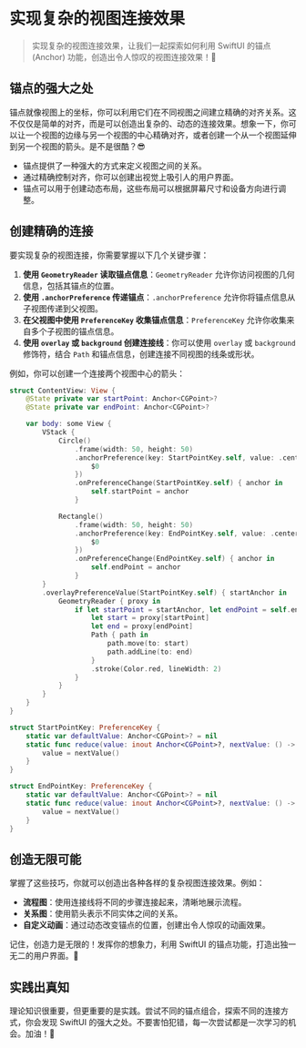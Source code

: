 ﻿# 实现复杂的视图连接效果

> 实现复杂的视图连接效果，让我们一起探索如何利用 SwiftUI 的锚点 (Anchor) 功能，创造出令人惊叹的视图连接效果！🚀

## 锚点的强大之处

锚点就像视图上的坐标，你可以利用它们在不同视图之间建立精确的对齐关系。这不仅仅是简单的对齐，而是可以创造出复杂的、动态的连接效果。想象一下，你可以让一个视图的边缘与另一个视图的中心精确对齐，或者创建一个从一个视图延伸到另一个视图的箭头。是不是很酷？😎

*   锚点提供了一种强大的方式来定义视图之间的关系。
*   通过精确控制对齐，你可以创建出视觉上吸引人的用户界面。
*   锚点可以用于创建动态布局，这些布局可以根据屏幕尺寸和设备方向进行调整。

## 创建精确的连接

要实现复杂的视图连接，你需要掌握以下几个关键步骤：

1.  **使用 `GeometryReader` 读取锚点信息**：`GeometryReader` 允许你访问视图的几何信息，包括其锚点的位置。
2.  **使用 `.anchorPreference` 传递锚点**：`.anchorPreference` 允许你将锚点信息从子视图传递到父视图。
3.  **在父视图中使用 `PreferenceKey` 收集锚点信息**：`PreferenceKey` 允许你收集来自多个子视图的锚点信息。
4.  **使用 `overlay` 或 `background` 创建连接线**：你可以使用 `overlay` 或 `background` 修饰符，结合 `Path` 和锚点信息，创建连接不同视图的线条或形状。

例如，你可以创建一个连接两个视图中心的箭头：

```swift
struct ContentView: View {
    @State private var startPoint: Anchor<CGPoint>?
    @State private var endPoint: Anchor<CGPoint>?

    var body: some View {
        VStack {
            Circle()
                .frame(width: 50, height: 50)
                .anchorPreference(key: StartPointKey.self, value: .center, transform: {
                    $0
                })
                .onPreferenceChange(StartPointKey.self) { anchor in
                    self.startPoint = anchor
                }

            Rectangle()
                .frame(width: 50, height: 50)
                .anchorPreference(key: EndPointKey.self, value: .center, transform: {
                    $0
                })
                .onPreferenceChange(EndPointKey.self) { anchor in
                    self.endPoint = anchor
                }
        }
        .overlayPreferenceValue(StartPointKey.self) { startAnchor in
            GeometryReader { proxy in
                if let startPoint = startAnchor, let endPoint = self.endPoint {
                    let start = proxy[startPoint]
                    let end = proxy[endPoint]
                    Path { path in
                        path.move(to: start)
                        path.addLine(to: end)
                    }
                    .stroke(Color.red, lineWidth: 2)
                }
            }
        }
    }
}

struct StartPointKey: PreferenceKey {
    static var defaultValue: Anchor<CGPoint>? = nil
    static func reduce(value: inout Anchor<CGPoint>?, nextValue: () -> Anchor<CGPoint>?) {
        value = nextValue()
    }
}

struct EndPointKey: PreferenceKey {
    static var defaultValue: Anchor<CGPoint>? = nil
    static func reduce(value: inout Anchor<CGPoint>?, nextValue: () -> Anchor<CGPoint>?) {
        value = nextValue()
    }
}
```

## 创造无限可能

掌握了这些技巧，你就可以创造出各种各样的复杂视图连接效果。例如：

*   **流程图**：使用连接线将不同的步骤连接起来，清晰地展示流程。
*   **关系图**：使用箭头表示不同实体之间的关系。
*   **自定义动画**：通过动态改变锚点的位置，创建出令人惊叹的动画效果。

记住，创造力是无限的！发挥你的想象力，利用 SwiftUI 的锚点功能，打造出独一无二的用户界面。🎉

## 实践出真知

理论知识很重要，但更重要的是实践。尝试不同的锚点组合，探索不同的连接方式，你会发现 SwiftUI 的强大之处。不要害怕犯错，每一次尝试都是一次学习的机会。加油！💪


